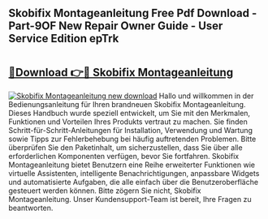 ## Skobifix Montageanleitung Free Pdf Download - Part-9OF New Repair Owner Guide - User Service Edition epTrk

# <h2><a href="http://df8th6s.blite.top/?on=Skobifix+Montageanleitung">🔗Download 👉🔴 Skobifix Montageanleitung</a></h2>

[![Skobifix Montageanleitung new download](https://i.imgur.com/lujVjoI.png)](http://df8th6s.blite.top/?on=Skobifix+Montageanleitung)
Hallo und willkommen in der Bedienungsanleitung für Ihren brandneuen Skobifix Montageanleitung. Dieses Handbuch wurde speziell entwickelt, um Sie mit den Merkmalen, Funktionen und Vorteilen Ihres Produkts vertraut zu machen. Sie finden Schritt-für-Schritt-Anleitungen für Installation, Verwendung und Wartung sowie Tipps zur Fehlerbehebung bei häufig auftretenden Problemen. Bitte überprüfen Sie den Paketinhalt, um sicherzustellen, dass Sie über alle erforderlichen Komponenten verfügen, bevor Sie fortfahren. Skobifix Montageanleitung bietet Benutzern eine Reihe erweiterter Funktionen wie virtuelle Assistenten, intelligente Benachrichtigungen, anpassbare Widgets und automatisierte Aufgaben, die alle einfach über die Benutzeroberfläche gesteuert werden können. Bitte zögern Sie nicht, Skobifix Montageanleitung. Unser Kundensupport-Team ist bereit, Ihre Fragen zu beantworten.
